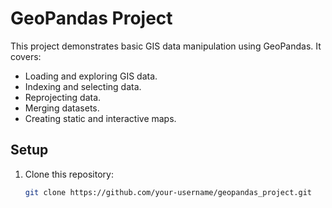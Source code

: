 # GeoPandas Project

This project demonstrates basic GIS data manipulation using GeoPandas. It covers:
- Loading and exploring GIS data.
- Indexing and selecting data.
- Reprojecting data.
- Merging datasets.
- Creating static and interactive maps.

## Setup

1. Clone this repository:
   ```bash
   git clone https://github.com/your-username/geopandas_project.git